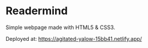 # Readermind

Simple webpage made with HTML5 &amp; CSS3.

Deployed at: https://agitated-yalow-15bb41.netlify.app/
